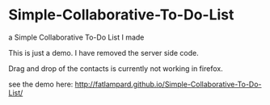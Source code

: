 Simple-Collaborative-To-Do-List
===============================

a Simple Collaborative To-Do List I made

This is just a demo. I have removed the server side code.

Drag and drop of the contacts is currently not working in firefox.

see the demo here: http://fatlampard.github.io/Simple-Collaborative-To-Do-List/
